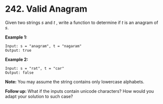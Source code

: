 # 242. Valid Anagram

Given two strings *s* and *t* , write a function to determine if *t* is an anagram of *s*.

**Example 1:**

```
Input: s = "anagram", t = "nagaram"
Output: true
```

**Example 2:**

```
Input: s = "rat", t = "car"
Output: false
```

**Note:**
You may assume the string contains only lowercase alphabets.

**Follow up:**
What if the inputs contain unicode characters? How would you adapt your solution to such case?

